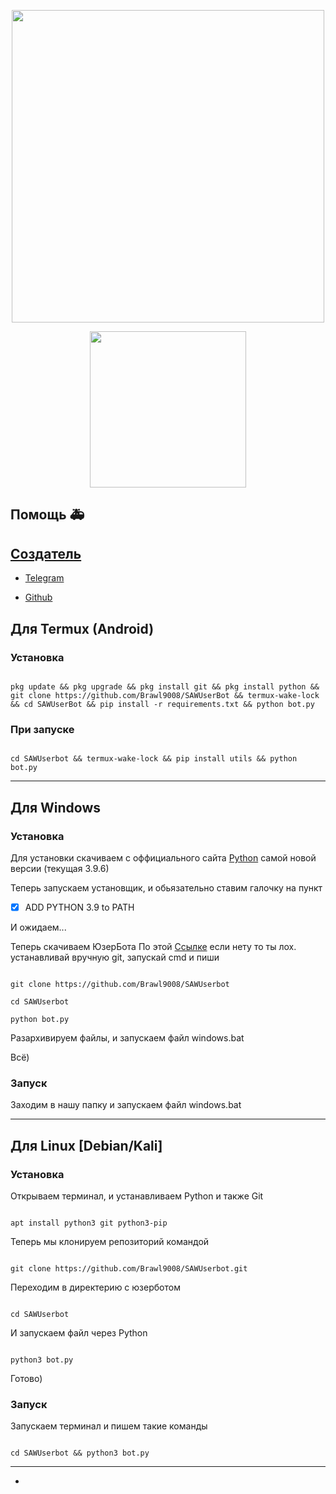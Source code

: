 <meta name="SAW Userbot" content="SAW Userbot - Самый простой юзербот для телеграм">

<meta name="SAW" content="SAW Userbot, Userbot, telegram"> 

<p align="center"><a href="https://t.me/SAWUser_Bot"><img src="https://github.com/Brawl9008/filesUB/blob/main/logo.png" width="500"></a></p> 

<p align="center"><a href="https://github.com/Brawl9008/SAWUserbot"><img src="https://hits.seeyoufarm.com/api/count/incr/badge.svg?url=https://github.com/Brawl9008/SAWUserbot&title=Profile%20Views" width="250"></a></p> 

## Помощь 🚑

<a href="https://t.me/SAWUser_bot">

<a href="https://t.me/SAWUserbot">

## Создатель

* [Telegram](https://t.me/sawandr)

* [Github](https://github.com/Brawl9008)

## Для Termux (Android)

### Установка

```

pkg update && pkg upgrade && pkg install git && pkg install python && git clone https://github.com/Brawl9008/SAWUserBot && termux-wake-lock && cd SAWUserBot && pip install -r requirements.txt && python bot.py

```

### При запуске

```

cd SAWUserbot && termux-wake-lock && pip install utils && python bot.py

```

---

## Для Windows

### Установка

Для установки скачиваем с оффициального сайта [Python](https://www.python.org/downloads/) самой новой версии (текущая 3.9.6)

Теперь запускаем установщик, и обьязательно ставим галочку на пункт

- [x] ADD PYTHON 3.9 to PATH

И ожидаем...

Теперь скачиваем ЮзерБота По этой [Ссылке](https://github.com/Brawl9008/SAWUserbot/archive/refs/heads/main.zip) если нету то ты лох. устанавливай вручную git, запускай cmd и пиши 

```

git clone https://github.com/Brawl9008/SAWUserbot

cd SAWUserbot

python bot.py 

```

Разархивируем файлы, и запускаем файл windows.bat

Всё)

### Запуск

Заходим в нашу папку и запускаем файл windows.bat

---

## Для Linux [Debian/Kali]

### Установка

Открываем терминал, и устанавливаем Python и также Git

```

apt install python3 git python3-pip

```

Теперь мы клонируем репозиторий командой

```

git clone https://github.com/Brawl9008/SAWUserbot.git

```

Переходим в директерию с юзерботом

```

cd SAWUserbot

```

И запускаем файл через Python

```

python3 bot.py

```

Готово)

### Запуск

Запускаем терминал и пишем такие команды

```

cd SAWUserbot && python3 bot.py

```

---












-





